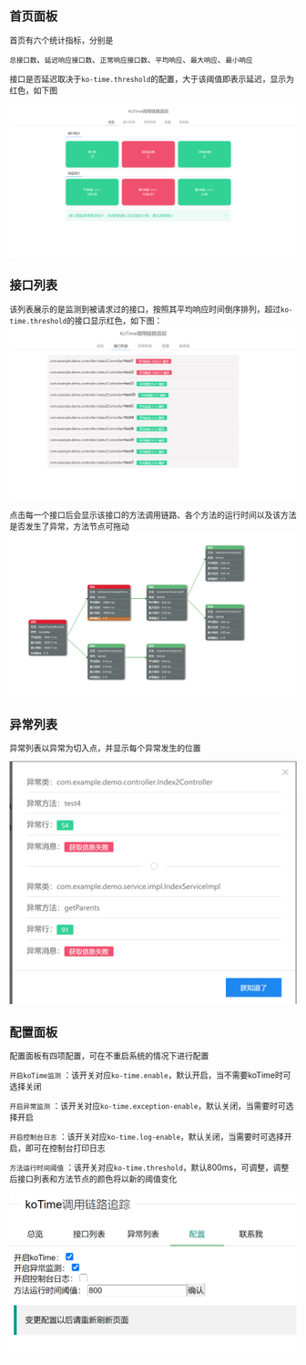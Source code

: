 

## 首页面板

首页有六个统计指标，分别是

`总接口数`、`延迟响应接口数`、`正常响应接口数`、`平均响应`、`最大响应`、`最小响应`


接口是否延迟取决于`ko-time.threshold`的配置，大于该阈值即表示延迟，显示为红色，如下图

![](zl.png)


## 接口列表

该列表展示的是监测到被请求过的接口，按照其平均响应时间倒序排列，超过`ko-time.threshold`的接口显示红色，如下图：
![](apis.png)




点击每一个接口后会显示该接口的方法调用链路、各个方法的运行时间以及该方法是否发生了异常，方法节点可拖动
![](ff.png)


## 异常列表

异常列表以异常为切入点，并显示每个异常发生的位置

![](yc.png)


## 配置面板

配置面板有四项配置，可在不重启系统的情况下进行配置

`开启koTime监测` ：该开关对应`ko-time.enable`，默认开启，当不需要koTime时可选择关闭

`开启异常监测` ：该开关对应`ko-time.exception-enable`，默认关闭，当需要时可选择开启

`开启控制台日志` ：该开关对应`ko-time.log-enable`，默认关闭，当需要时可选择开启，即可在控制台打印日志

`方法运行时间阈值` ：该开关对应`ko-time.threshold`，默认800ms，可调整，调整后接口列表和方法节点的颜色将以新的阈值变化

![](pz.png)